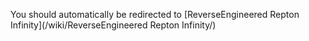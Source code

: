 You should automatically be redirected to [ReverseEngineered Repton Infinity](/wiki/ReverseEngineered Repton Infinity/)
